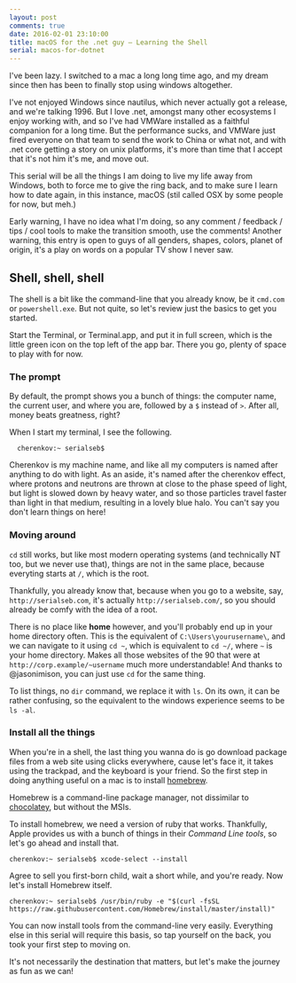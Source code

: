 ```yaml
---
layout: post
comments: true
date: 2016-02-01 23:10:00
title: macOS for the .net guy – Learning the Shell
serial: macos-for-dotnet
---
```

I've been lazy. I switched to a mac a long long time ago, and my dream since then has been to finally stop using windows altogether.

I've not enjoyed Windows since nautilus, which never actually got a release, and we're talking 1996. But I love .net, amongst many other ecosystems I enjoy working with, and so I've had VMWare installed as a faithful companion for a long time. But the performance sucks, and VMWare just fired everyone on that team to send the work to China or what not, and with .net core getting a story on unix platforms, it's more than time that I accept that it's not him it's me, and move out.

This serial will be all the things I am doing to live my life away from Windows, both to force me to give the ring back, and to make sure I learn how to date again, in this instance, macOS (stil called OSX by some people for now, but meh.)

Early warning, I have no idea what I'm doing, so any comment / feedback / tips / cool tools to make the transition smooth, use the comments! Another warning, this entry is open to guys of all genders, shapes, colors, planet of origin, it's a play on words on a popular TV show I never saw.

## Shell, shell, shell

The shell is a bit like the command-line that you already know, be it `cmd.com` or `powershell.exe`. But not quite, so let's review just the basics to get you started.

Start the Terminal, or Terminal.app, and put it in full screen, which is the little green icon on the top left of the app bar. There you go, plenty of space to play with for now.

### The prompt

By default, the prompt shows you a bunch of things: the computer name, the current user, and where you are, followed by a `$` instead of `>`. After all, money beats greatness, right?

When I start my terminal, I see the following.

```shell
  cherenkov:~ serialseb$
```

Cherenkov is my machine name, and like all my computers is named after anything to do with light. As an aside, it's named after the cherenkov effect, where protons and neutrons are thrown at close to the phase speed of light, but light is slowed down by heavy water, and so those particles travel faster than light in that medium, resulting in a lovely blue halo. You can't say you don't learn things on here!

### Moving around

`cd` still works, but like most modern operating systems (and technically NT too, but we never use that), things are not in the same place, because everyting starts at `/`, which is the root.

Thankfully, you already know that, because when you go to a website, say, `http://serialseb.com`, it's actually `http://serialseb.com/`, so you should already be comfy with the idea of a root.

There is no place like __home__ however, and you'll probably end up in your home directory often. This is the equivalent of `C:\Users\yourusername\`, and we can navigate to it using `cd ~`, which is equivalent to `cd ~/`, where `~` is your home directory. Makes all those websites of the 90 that were at `http://corp.example/~username` much more understandable! And thanks to @jasonimison, you can just use `cd` for the same thing.

To list things, no `dir` command, we replace it with `ls`. On its own, it can be rather confusing, so the equivalent to the windows experience seems to be `ls -al`.

### Install all the things

When you're in a shell, the last thing you wanna do is go download package files from a web site using clicks everywhere, cause let's face it, it takes using the trackpad, and the keyboard is your friend. So the first step in doing anything useful on a mac is to install [homebrew][homebrew].

Homebrew is a command-line package manager, not dissimilar to [chocolatey][chocolatey], but without the MSIs.

To install homebrew, we need a version of ruby that works. Thankfully, Apple provides us with a bunch of things in their _Command Line tools_, so let's go ahead and install that.

```
cherenkov:~ serialseb$ xcode-select --install
```

Agree to sell you first-born child, wait a short while, and you're ready. Now let's install Homebrew itself.

```
cherenkov:~ serialseb$ /usr/bin/ruby -e "$(curl -fsSL https://raw.githubusercontent.com/Homebrew/install/master/install)"
```

You can now install tools from the command-line very easily. Everything else in this serial will require this basis, so tap yourself on the back, you took your first step to moving on.

It's not necessarily the destination that matters, but let's make the journey as fun as we can!

[homebrew]: <http://homebrew.sh>
[chocolatey]: <https://chocolatey.org>
